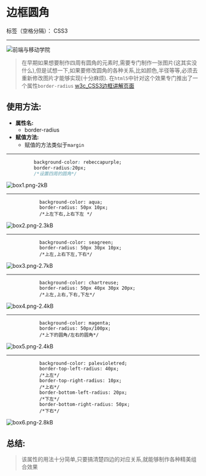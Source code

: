 # 边框圆角

标签（空格分隔）： CSS3

---

![前端与移动学院][1]
> 在早期如果想要制作四周有圆角的元素时,需要专门制作一张图片(这其实没什么),但是试想一下,如果要修改圆角的各种关系,比如颜色,半径等等,必须去重新修改图片才能够实现(十分麻烦).
> 在`html5`中针对这个效果专门推出了一个属性`border-radius`
> [w3c_CSS3边框讲解页面](http://www.w3school.com.cn/css3/css3_border.asp)

## 使用方法:
* **属性名:**
  * border-radius
* **赋值方法:**
  * 赋值的方法类似于`margin`


---


```css
          background-color: rebeccapurple;
          border-radius:20px;
          /*设置四周的圆角*/
```
![box1.png-2kB][2]


---

```
            background-color: aqua;
            border-radius: 50px 10px;
            /*上左下右,上右下左 */
```
![box2.png-2.3kB][3]


---

```
            background-color: seagreen;
            border-radius: 50px 30px 10px;
            /*上左,上右下左,下右*/
```
![box3.png-2.7kB][4]


---

```
            background-color: chartreuse;
            border-radius: 50px 40px 30px 20px;
            /*上左,上右,下右,下左*/
```
![box4.png-2.4kB][5]


---

```
            background-color: magenta;
            border-radius: 50px/100px;
            /*上下的圆角/左右的圆角*/
```
![box5.png-2.4kB][6]


---

```
            background-color: palevioletred;
            border-top-left-radius: 40px;
            /*上左*/
            border-top-right-radius: 10px;
            /*上右*/
            border-bottom-left-radius: 20px;
            /*下左*/
            border-bottom-right-radius: 50px;
            /*下右*/
```
![box6.png-2.8kB][7]

## **总结:**
  >该属性的用法十分简单,只要搞清楚四边的对应关系,就能够制作各种精美组合效果


  [1]: http://static.zybuluo.com/antumuFish/xfnngpb23mze67n7y3y9ir3l/desk.jpg
  [2]: http://static.zybuluo.com/antumuFish/wkcvui1osim4dnvd6jhxfawq/box1.png
  [3]: http://static.zybuluo.com/antumuFish/tq0uutdd1affy2eln35jnkb8/box2.png
  [4]: http://static.zybuluo.com/antumuFish/vewb4cnwlqypbmk4444u04vw/box3.png
  [5]: http://static.zybuluo.com/antumuFish/dhld2iuaa8qulwcof52dznk1/box4.png
  [6]: http://static.zybuluo.com/antumuFish/kse7nfqnpj0u3j09lm4dxoux/box5.png
  [7]: http://static.zybuluo.com/antumuFish/bh5hs7hywfbvj0msst7wigy5/box6.png

